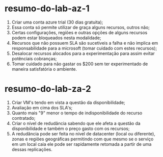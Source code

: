 # resumo-do-lab-az-1

1. Criar uma conta azure trial (30 dias gratuita);
2. Essa conta só permite utilizar de graça alguns recursos, outros não;
3. Certas configurações, regiões e outras opções de alguns recursos podem estar bloqueados nesta modalidade;
4. Recursos que não possuem SLA são sucetiveis a falha e não implica em responsabilidade para a microsoft (tomar cuidado com estes recursos);
5. Desalocar recursos alocados para a experimentação para assim evitar potênciais cobranças;
6. Tomar cuidado para não gastar os $200 sem ter experimentado de maneira satisfatória o ambiente.


# resumo-do-lab-za-2
1. Criar VM's tendo em vista a questão da disponibilidade;
2. Avaliação em cima dos SLA's;
3. Quanto mais "9" menor o tempo de indisponibilidade do recurso contratado;
4. Criar o nível de redudância sabendo que ele afeta a questão da disponibilidade e também o preço gasto com os recursos;
5. A redudância pode ser feita no nível de datacenter (local ou diferente), zonas e regiões geográficas permitindo com que mesmo se o serviço em um local caia ele pode ser rapidamente retomada a partir de uma dessas replicações.

